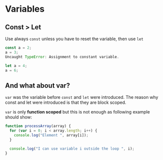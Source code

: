 # Variables

## Const > Let

Use always `const` unless you have to reset the variable, then use `let`

```javascript
const a = 2;
a = 3;
Uncaught TypeError: Assignment to constant variable.

let a = 4;
a = 6;
```

## And what about var?

`var` was the variable before `const` and `let` were introduced.
The reason why const and let were introduced is that they are block scoped.

`var` is only __function scoped__ but this is not enough as following example should show:

```javascript
function processArray(array) {
  for (var i = 0; i < array.length; i++) {
    console.log("Element ", array[i]);
  }

  console.log("I can use variable i outside the loop ", i);
}
```
